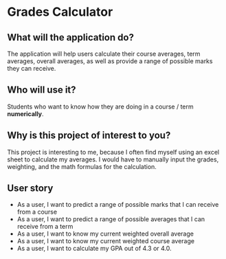 # Grades Calculator

## What will the application do?

The application will help users calculate their course averages, term averages, overall averages, as well as provide a range of possible marks they can receive.

## Who will use it?

Students who want to know how they are doing in a course / term **numerically**.

## Why is this project of interest to you?

This project is interesting to me, because I often find myself using an excel sheet to calculate my averages. I would
have to manually input the grades, weighting, and the math formulas for the calculation.

## User story

- As a user, I want to predict a range of possible marks that I can receive from a course
- As a user, I want to predict a range of possible averages that I can receive from a term
- As a user, I want to know my current weighted overall average 
- As a user, I want to know my current weighted course average
- As a user, I want to calculate my GPA out of 4.3 or 4.0.